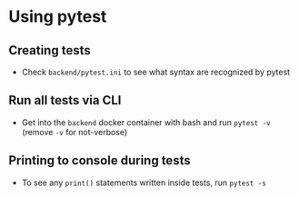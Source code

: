 # Using pytest
## Creating tests
* Check `backend/pytest.ini` to see what syntax are recognized by pytest

## Run all tests via CLI
* Get into the `backend` docker container with bash and run `pytest -v` (remove `-v` for not-verbose)

## Printing to console during tests
* To see any `print()` statements written inside tests, run `pytest -s`
